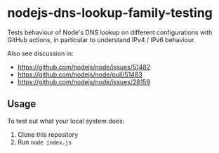 # nodejs-dns-lookup-family-testing

Tests behaviour of Node's DNS lookup on different configurations with GitHub actions, in particular to understand IPv4 / IPv6 behaviour.

Also see discussion in:
- https://github.com/nodejs/node/issues/51482
- https://github.com/nodejs/node/pull/51483
- https://github.com/nodejs/node/issues/28159

## Usage

To test out what your local system does:

1. Clone this repository
2. Run `node index.js`
